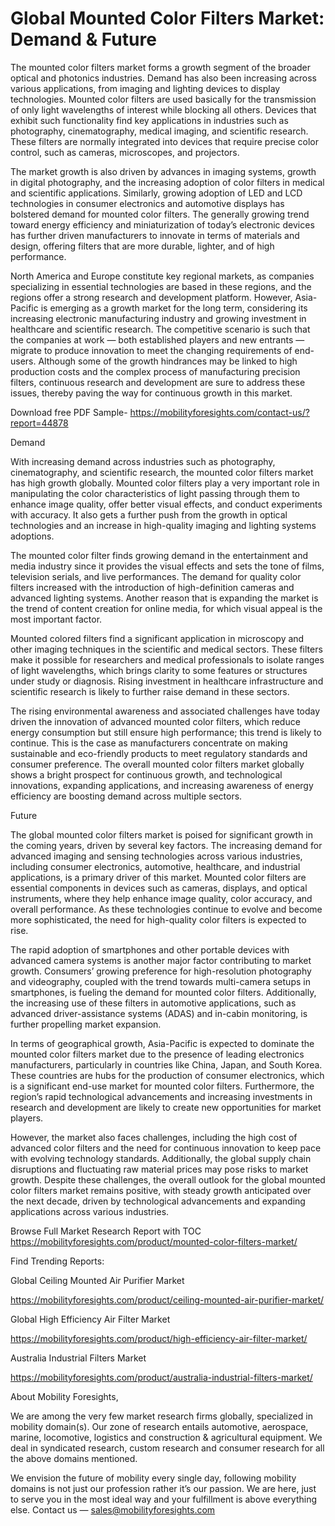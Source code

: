 # Global Mounted Color Filters Market: Demand & Future
The mounted color filters market forms a growth segment of the broader optical and photonics industries. Demand has also been increasing across various applications, from imaging and lighting devices to display technologies. Mounted color filters are used basically for the transmission of only light wavelengths of interest while blocking all others. Devices that exhibit such functionality find key applications in industries such as photography, cinematography, medical imaging, and scientific research. These filters are normally integrated into devices that require precise color control, such as cameras, microscopes, and projectors.

The market growth is also driven by advances in imaging systems, growth in digital photography, and the increasing adoption of color filters in medical and scientific applications. Similarly, growing adoption of LED and LCD technologies in consumer electronics and automotive displays has bolstered demand for mounted color filters. The generally growing trend toward energy efficiency and miniaturization of today’s electronic devices has further driven manufacturers to innovate in terms of materials and design, offering filters that are more durable, lighter, and of high performance.

North America and Europe constitute key regional markets, as companies specializing in essential technologies are based in these regions, and the regions offer a strong research and development platform. However, Asia-Pacific is emerging as a growth market for the long term, considering its increasing electronic manufacturing industry and growing investment in healthcare and scientific research. The competitive scenario is such that the companies at work — both established players and new entrants — migrate to produce innovation to meet the changing requirements of end-users. Although some of the growth hindrances may be linked to high production costs and the complex process of manufacturing precision filters, continuous research and development are sure to address these issues, thereby paving the way for continuous growth in this market.

Download free PDF Sample- https://mobilityforesights.com/contact-us/?report=44878

Demand

With increasing demand across industries such as photography, cinematography, and scientific research, the mounted color filters market has high growth globally. Mounted color filters play a very important role in manipulating the color characteristics of light passing through them to enhance image quality, offer better visual effects, and conduct experiments with accuracy. It also gets a further push from the growth in optical technologies and an increase in high-quality imaging and lighting systems adoptions.

The mounted color filter finds growing demand in the entertainment and media industry since it provides the visual effects and sets the tone of films, television serials, and live performances. The demand for quality color filters increased with the introduction of high-definition cameras and advanced lighting systems. Another reason that is expanding the market is the trend of content creation for online media, for which visual appeal is the most important factor.

Mounted colored filters find a significant application in microscopy and other imaging techniques in the scientific and medical sectors. These filters make it possible for researchers and medical professionals to isolate ranges of light wavelengths, which brings clarity to some features or structures under study or diagnosis. Rising investment in healthcare infrastructure and scientific research is likely to further raise demand in these sectors.

The rising environmental awareness and associated challenges have today driven the innovation of advanced mounted color filters, which reduce energy consumption but still ensure high performance; this trend is likely to continue. This is the case as manufacturers concentrate on making sustainable and eco-friendly products to meet regulatory standards and consumer preference. The overall mounted color filters market globally shows a bright prospect for continuous growth, and technological innovations, expanding applications, and increasing awareness of energy efficiency are boosting demand across multiple sectors.

Future

The global mounted color filters market is poised for significant growth in the coming years, driven by several key factors. The increasing demand for advanced imaging and sensing technologies across various industries, including consumer electronics, automotive, healthcare, and industrial applications, is a primary driver of this market. Mounted color filters are essential components in devices such as cameras, displays, and optical instruments, where they help enhance image quality, color accuracy, and overall performance. As these technologies continue to evolve and become more sophisticated, the need for high-quality color filters is expected to rise.

The rapid adoption of smartphones and other portable devices with advanced camera systems is another major factor contributing to market growth. Consumers’ growing preference for high-resolution photography and videography, coupled with the trend towards multi-camera setups in smartphones, is fueling the demand for mounted color filters. Additionally, the increasing use of these filters in automotive applications, such as advanced driver-assistance systems (ADAS) and in-cabin monitoring, is further propelling market expansion.

In terms of geographical growth, Asia-Pacific is expected to dominate the mounted color filters market due to the presence of leading electronics manufacturers, particularly in countries like China, Japan, and South Korea. These countries are hubs for the production of consumer electronics, which is a significant end-use market for mounted color filters. Furthermore, the region’s rapid technological advancements and increasing investments in research and development are likely to create new opportunities for market players.

However, the market also faces challenges, including the high cost of advanced color filters and the need for continuous innovation to keep pace with evolving technology standards. Additionally, the global supply chain disruptions and fluctuating raw material prices may pose risks to market growth. Despite these challenges, the overall outlook for the global mounted color filters market remains positive, with steady growth anticipated over the next decade, driven by technological advancements and expanding applications across various industries.

Browse Full Market Research Report with TOC https://mobilityforesights.com/product/mounted-color-filters-market/

Find Trending Reports:

Global Ceiling Mounted Air Purifier Market

https://mobilityforesights.com/product/ceiling-mounted-air-purifier-market/

Global High Efficiency Air Filter Market

https://mobilityforesights.com/product/high-efficiency-air-filter-market/

Australia Industrial Filters Market

https://mobilityforesights.com/product/australia-industrial-filters-market/

About Mobility Foresights,

We are among the very few market research firms globally, specialized in mobility domain(s). Our zone of research entails automotive, aerospace, marine, locomotive, logistics and construction & agricultural equipment. We deal in syndicated research, custom research and consumer research for all the above domains mentioned.

We envision the future of mobility every single day, following mobility domains is not just our profession rather it’s our passion. We are here, just to serve you in the most ideal way and your fulfillment is above everything else. Contact us — sales@mobilityforesights.com
